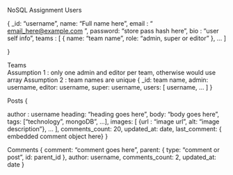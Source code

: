 
NoSQL Assignment 
Users 
 
{ 
_id: “username”, 
name: “Full name here”, 
email : “​ email_here@example.com​ ”, 
password: “store pass hash here”, 
bio : “user self info”, 
teams : [ 
{ 
name: “team name”, 
role: “admin, super or editor” 
}, ... 
]  
 
} 
 
Teams  
Assumption 1 : only one admin and editor per team, otherwise would use array 
Assumption 2 : team names are unique 
{ 
_id: team name, 
admin: username, 
editor: username, 
super: username, 
users: [ username, ... ] 
} 
 
Posts 
{ 
 
author : username 
heading: “heading goes here”, 
body: “body goes here”, 
tags: [“technology”, mongoDB”, ...], images: [ {url : “image url”, alt: “image description”}, ... ], 
comments_count: 20, 
updated_at: date, 
last_comment: { embedded comment object here} 
} 
 
Comments 
{ 
comment: “comment goes here”, 
parent: { type: “comment or post”, id: parent_id }, 
author: username, 
comments_count: 2, 
updated_at: date 
} 
